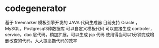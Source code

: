 # codegenerator
基于 freemarker 模板引擎开发的 JAVA 代码生成器
目前支持 Oracle ，MySQL，Postgresql3种数据库
可以自定义模板代码
可以直接生成 controler，service，dao 层代码，稍加扩展，可以生成 jsp 代码
使用得当可以1分钟完成增删改查的代码，大大提高撸代码的效率

